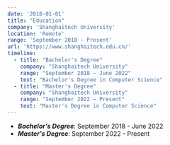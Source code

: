 ```yaml
---
date: '2018-01-01'
title: "Education"
company: 'Shanghaitech University'
location: 'Remote'
range: 'September 2018 - Present'
url: 'https://www.shanghaitech.edu.cn/'
timeline:
  - title: "Bachelor's Degree"
    company: "Shanghaitech University"
    range: "September 2018 — June 2022"
    text: "Bachelor's Degree in Computer Science"
  - title: "Master's Degree"
    company: "Shanghaitech University"
    range: "September 2022 — Present"
    text: "Master's Degree in Computer Science"
---
```


- ***Bachelor's Degree***: September 2018 - June 2022
- ***Master's Degree***: September 2022 - Present
